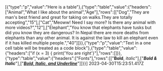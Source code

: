 [{"type":"p","value":"Here is a table"},{"type":"table","value":{"headers":["Animal","What I like about the animal","Age"],"rows":[["Dog","They are man's best friend and great for taking on walks.They are totally accepting","15"],["Cat","Meoww!  Need I say more?  Is there any animal with more videos?","12"],["Elephant","You know that elephants have tusks but did you know they are dangerous?  In Nepal there are more deaths from elephants than any other animal.  It is against the law to kill an elephant even if it has killed multiple people.","40"]]}},{"type":"p","value":"Text in a one cell table will be treated as a code block"},{"type":"table","value":{"headers":["if (x = 3) {  print('You are right'}"],"rows":[]}},{"type":"table","value":{"headers":["Fonts"],"rows":[["**Bold**, _italic_"],["**_Bold & Italic_**"],["**_<ins>Bold, Italic, and Underline</ins>_**"]]}}] 2023-04-30T15:23:51.417Z